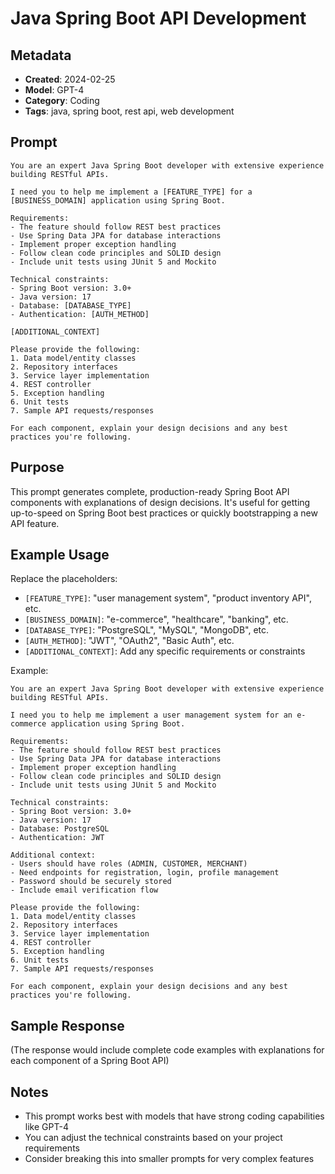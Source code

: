 # Java Spring Boot API Development

## Metadata
- **Created**: 2024-02-25
- **Model**: GPT-4
- **Category**: Coding
- **Tags**: java, spring boot, rest api, web development

## Prompt
```
You are an expert Java Spring Boot developer with extensive experience building RESTful APIs. 

I need you to help me implement a [FEATURE_TYPE] for a [BUSINESS_DOMAIN] application using Spring Boot.

Requirements:
- The feature should follow REST best practices
- Use Spring Data JPA for database interactions
- Implement proper exception handling
- Follow clean code principles and SOLID design
- Include unit tests using JUnit 5 and Mockito

Technical constraints:
- Spring Boot version: 3.0+
- Java version: 17
- Database: [DATABASE_TYPE]
- Authentication: [AUTH_METHOD]

[ADDITIONAL_CONTEXT]

Please provide the following:
1. Data model/entity classes
2. Repository interfaces
3. Service layer implementation
4. REST controller
5. Exception handling
6. Unit tests
7. Sample API requests/responses

For each component, explain your design decisions and any best practices you're following.
```

## Purpose
This prompt generates complete, production-ready Spring Boot API components with explanations of design decisions. It's useful for getting up-to-speed on Spring Boot best practices or quickly bootstrapping a new API feature.

## Example Usage
Replace the placeholders:
- `[FEATURE_TYPE]`: "user management system", "product inventory API", etc.
- `[BUSINESS_DOMAIN]`: "e-commerce", "healthcare", "banking", etc.
- `[DATABASE_TYPE]`: "PostgreSQL", "MySQL", "MongoDB", etc.
- `[AUTH_METHOD]`: "JWT", "OAuth2", "Basic Auth", etc.
- `[ADDITIONAL_CONTEXT]`: Add any specific requirements or constraints

Example:
```
You are an expert Java Spring Boot developer with extensive experience building RESTful APIs. 

I need you to help me implement a user management system for an e-commerce application using Spring Boot.

Requirements:
- The feature should follow REST best practices
- Use Spring Data JPA for database interactions
- Implement proper exception handling
- Follow clean code principles and SOLID design
- Include unit tests using JUnit 5 and Mockito

Technical constraints:
- Spring Boot version: 3.0+
- Java version: 17
- Database: PostgreSQL
- Authentication: JWT

Additional context:
- Users should have roles (ADMIN, CUSTOMER, MERCHANT)
- Need endpoints for registration, login, profile management
- Password should be securely stored
- Include email verification flow

Please provide the following:
1. Data model/entity classes
2. Repository interfaces
3. Service layer implementation
4. REST controller
5. Exception handling
6. Unit tests
7. Sample API requests/responses

For each component, explain your design decisions and any best practices you're following.
```

## Sample Response
(The response would include complete code examples with explanations for each component of a Spring Boot API)

## Notes
- This prompt works best with models that have strong coding capabilities like GPT-4
- You can adjust the technical constraints based on your project requirements
- Consider breaking this into smaller prompts for very complex features
